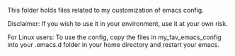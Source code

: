This folder holds files related to my customization of emacs config.

Disclaimer: If you wish to use it in your environment, use it at your own risk.

For Linux users:
To use the config, copy the files in my_fav_emacs_config into your .emacs.d folder
in your home directory and restart your emacs.
